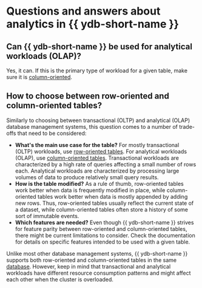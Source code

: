 # Questions and answers about analytics in {{ ydb-short-name }}

## Can {{ ydb-short-name }} be used for analytical workloads (OLAP)?

Yes, it can. If this is the primary type of workload for a given table, make sure it is [column-oriented](../concepts/datamodel/table.md#column-oriented-tables).

## How to choose between row-oriented and column-oriented tables?

Similarly to choosing between transactional (OLTP) and analytical (OLAP) database management systems, this question comes to a number of trade-offs that need to be considered:

* **What's the main use case for the table?** For mostly transactional (OLTP) workloads, use [row-oriented tables](../concepts/datamodel/table.md#row-oriented-tables). For analytical workloads (OLAP), use [column-oriented tables](../concepts/datamodel/table.md#column-oriented-tables). Transactional workloads are characterized by a high rate of queries affecting a small number of rows each. Analytical workloads are characterized by processing large volumes of data to produce relatively small query results.
* **How is the table modified?** As a rule of thumb, row-oriented tables work better when data is frequently modified in place, while column-oriented tables work better when data is mostly appended by adding new rows. Thus, row-oriented tables usually reflect the current state of a dataset, while column-oriented tables often store a history of some sort of immutable events.
* **Which features are needed?** Even though {{ ydb-short-name }} strives for feature parity between row-oriented and column-oriented tables, there might be current limitations to consider. Check the documentation for details on specific features intended to be used with a given table.

Unlike most other database management systems, {{ ydb-short-name }} supports both row-oriented and column-oriented tables in the same [database](../concepts/glossary.md#database). However, keep in mind that transactional and analytical workloads have different resource consumption patterns and might affect each other when the cluster is overloaded.